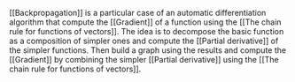 [[Backpropagation]] is a particular case of an automatic differentiation algorithm that compute the [[Gradient]] of a function using the [[The chain rule for functions of vectors]]. The idea is to decompose the basic function as a composition of simpler ones and compute the [[Partial derivative]] of the simpler functions. Then build a graph using the results and compute the [[Gradient]] by combining the simpler [[Partial derivative]] using the [[The chain rule for functions of vectors]].